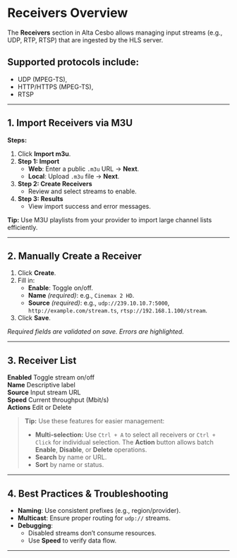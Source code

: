 # Receivers Overview

The **Receivers** section in Alta Cesbo allows managing input streams (e.g., UDP, RTP, RTSP) that are ingested by the HLS server.
## Supported protocols include:
 - UDP (MPEG-TS), 
 - HTTP/HTTPS (MPEG-TS),
 - RTSP

---

## 1. Import Receivers via M3U

**Steps:**

1. Click **Import m3u**.
2. **Step 1: Import**
   - **Web**: Enter a public `.m3u` URL → **Next**.
   - **Local**: Upload `.m3u` file → **Next**.
3. **Step 2: Create Receivers**
   - Review and select streams to enable.
4. **Step 3: Results**
   - View import success and error messages.

**Tip:** Use M3U playlists from your provider to import large channel lists efficiently.

---

## 2. Manually Create a Receiver

1. Click **Create**.
2. Fill in:
   - **Enable**: Toggle on/off.
   - **Name** *(required)*: e.g., `Cinemax 2 HD`.
   - **Source** *(required)*: e.g., `udp://239.10.10.7:5000`, `http://example.com/stream.ts`, `rtsp://192.168.1.100/stream`.
3. Click **Save**.

*Required fields are validated on save. Errors are highlighted.*

---

## 3. Receiver List

 **Enabled**  Toggle stream on/off                              
 **Name**     Descriptive label                                 
 **Source**   Input stream URL                                  
 **Speed**    Current throughput (Mbit/s)                       
 **Actions**  Edit or Delete                             

> **Tip:**  Use these features for easier management:
> - **Multi-selection:** Use `Ctrl + A` to select all receivers or `Ctrl + Click` for individual selection. The **Action** button allows batch **Enable**, **Disable**, or **Delete** operations.
> - **Search** by name or URL.
> - **Sort** by name or status.

---

## 4. Best Practices & Troubleshooting

- **Naming**: Use consistent prefixes (e.g., region/provider).
- **Multicast**: Ensure proper routing for `udp://` streams.
- **Debugging**:
  - Disabled streams don’t consume resources.
  - Use **Speed** to verify data flow.
---